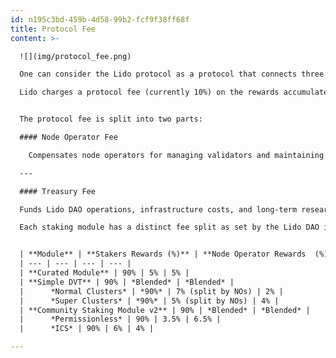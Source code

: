 ```yaml
---
id: n195c3bd-459b-4d58-99b2-fcf9f38ff68f
title: Protocol Fee
content: >-

  ![](img/protocol_fee.png)

  One can consider the Lido protocol as a protocol that connects three actors: the Lido DAO, stakers (stETH holders), and Node Operators (independent third parties that run validators using Lido). In order for the protocol to be sustainable, a protocol fee is incurred on staking rewards, which works by "splitting" rewards during the rebase process across these three actors.

  Lido charges a protocol fee (currently 10%) on the rewards accumulated by the staked ETH underlying the protocol. This fee sustains the protocol’s operations, supports infrastructure, and funds ecosystem development. It is automatically apportioned as a part of the daily rebase process, during the rewards distribution phase. The protocol fee is waived during periods of negative net rewards, when Consensus Layer penalties exceed earned rewards. The fee rate is set by the Lido DAO through on-chain governance, subject to alignment with the protocol’s needs and user interests. 


  The protocol fee is split into two parts:

  #### Node Operator Fee

    Compensates node operators for managing validators and maintaining network reliability.

  ---

  #### Treasury Fee

  Funds Lido DAO operations, infrastructure costs, and long-term research and development efforts.

  Each staking module has a distinct fee split as set by the Lido DAO in each module's configuration.


  | **Module** | **Stakers Rewards (%)** | **Node Operator Rewards  (%)** | **DAO Rewards (%)** |
  | --- | --- | --- | --- |
  | **Curated Module** | 90% | 5% | 5% |
  | **Simple DVT** | 90% | *Blended* | *Blended* |
  |      *Normal Clusters* | *90%* | 7% (split by NOs) | 2% |
  |      *Super Clusters* | *90%* | 5% (split by NOs) | 4% |
  | **Community Staking Module v2** | 90% | *Blended* | *Blended* |
  |      *Permissionless* | 90% | 3.5% | 6.5% |
  |      *ICS* | 90% | 6% | 4% |

---
```


